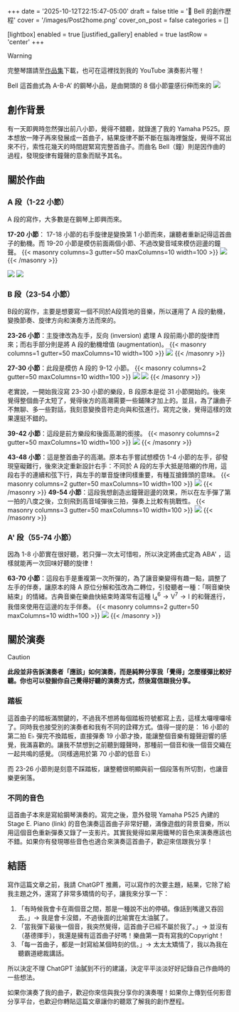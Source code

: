 +++
date = '2025-10-12T22:15:47-05:00'
draft = false
title = '🔔 Bell 的創作歷程'
cover = '/images/Post2home.png'
cover_on_post = false
categories = []

[lightbox]
  enabled = true
[justified_gallery]
  enabled = true
  lastRow = 'center'
+++
> [!WARNING]
> 完整琴譜請至[作品集](/portfolio/)下載，也可在這裡找到我的 YouTube 演奏影片喔！

Bell 這首曲式為 A-B-A’ 的鋼琴小品，是由開頭的 8 個小節靈感衍伸而來的
![](/images/Post/2/1.png)

## 創作背景
有一天即興時忽然彈出前八小節，覺得不錯聽，就錄進了我的 Yamaha P525。原本想放一陣子再來發展成一首曲子，結果旋律不斷不斷在腦海裡盤旋，覺得不寫出來不行，索性花幾天的時間趕緊寫完整首曲子。而曲名 Bell（鐘）則是因作曲的過程，發現旋律有鐘聲的意象而賦予其名。

## 關於作曲
### A 段（1-22 小節）
A 段的寫作，大多數是在鋼琴上即興而來。

**17-20 小節**：
17-18 小節的右手旋律是變換第 1 小節而來，讓聽者重新記得這首曲子的動機。而 19-20 小節是模仿前面兩個小節、不過改變音域來模仿迴盪的鐘聲。
{{< masonry columns=3 gutter=50 maxColumns=10 width=100 >}}
![](/images/Post/2/2.png)
{{< /masonry >}}

![](/images/Post/2/3.png)
![](/images/Post/2/4.png)

### B 段（23-54 小節）
B段的寫作，主要是想要寫一個不同於A段質地的音樂，所以運用了 A 段的動機，變換節奏、旋律方向和演奏方法而來的。

**23-26 小節**：主旋律改為左手，反向 (inversion) 處理 A 段前兩小節的旋律而來；而右手部分則是將 A 段的動機增值 (augmentation)。
{{< masonry columns=1 gutter=50 maxColumns=10 width=100 >}}
![](/images/Post/2/5.png)
{{< /masonry >}}



**27-30 小節**：此段是模仿 A 段的 9-12 小節。
{{< masonry columns=2 gutter=50 maxColumns=10 width=100 >}}
![](/images/Post/2/8.png)
![](/images/Post/2/7.png)
{{< /masonry >}}


老實說，一開始我沒寫 23-30 小節的樂段，B 段原本是從 31 小節開始的。後來覺得整個曲子太短了，覺得後方的高潮需要一些鋪陳才加上的。並且，為了讓曲子不無聊、多一些對話，我刻意變換音符走向與和弦進行。寫完之後，覺得這樣的效果還挺不錯的。

**39-42 小節**：這段是前方樂段和後面高潮的銜接。
{{< masonry columns=2 gutter=50 maxColumns=10 width=100 >}}
![](/images/Post/2/9.png)
{{< /masonry >}}

**43-48 小節**：這是整首曲子的高潮。原本右手嘗試想模仿 1-4 小節的左手，卻發現窒礙難行，後來決定重新設計右手：不同於 A 段的左手大抵是陪襯的作用，這段右手的連續和弦下行，與左手的單音旋律同樣重要，有種互搶鋒頭的意味。
{{< masonry columns=2 gutter=50 maxColumns=10 width=100 >}}
![](/images/Post/2/10.png)
{{< /masonry >}}
**49-54 小節**：這段我想創造出鐘聲迴盪的效果，所以在左手彈了第一拍的八度之後，立刻飛到高音域彈後三拍，彈奏上比較有挑戰性。
{{< masonry columns=3 gutter=50 maxColumns=10 width=100 >}}
![](/images/Post/2/11.png)
{{< /masonry >}}
### A' 段（55-74 小節）
因為 1-8 小節實在很好聽，若只彈一次太可惜啦，所以決定將曲式定為 ABA' ，這樣就能再一次回味好聽的旋律！

**63-70 小節**：這段右手是重複第一次所彈的，為了讓音樂變得有趣一點，調整了左手的伴奏，讓原本的降 A 原位分解和弦改為二轉位，引發聽者一種：「啊音樂快結束」的情緒。古典音樂在樂曲快結束時滿常有這種 $\mathrm{I}^6_4 \rightarrow \mathrm{V}^7 \rightarrow \mathrm{I}$ 的和聲進行，我借來使用在這邊的左手伴奏。
{{< masonry columns=2 gutter=50 maxColumns=10 width=100 >}}
![](/images/Post/2/12.png)
{{< /masonry >}}
## 關於演奏
> [!Caution]
> **此段並非告訴演奏者「應該」如何演奏，而是純粹分享我「覺得」怎麼樣彈比較好聽。你也可以發掘你自己覺得好聽的演奏方式，然後寫信跟我分享。**

### 踏板
這首曲子的踏板滿關鍵的，不過我不想將每個踏板符號都寫上去，這樣太囉哩囉嗦了。同時我也接受別的演奏者和我有不同的詮釋方式。值得一提的是： 16 小節的第二拍 E♭ 彈完不換踏板，直接彈奏 19 小節才換，能讓整個音樂有鐘聲迴響的感覺，我滿喜歡的。讓我不禁想到之前聽到鐘聲時，那種前一個音和後一個音交織在一起共鳴的感覺。（同樣適用於第 70 小節的低音 E♭）

而 23-26 小節則是刻意不踩踏板，讓整體很明顯與前一個段落有所切割，也讓音樂更俐落。

### 不同的音色
這首曲子本來是寫給鋼琴演奏的。寫完之後，意外發現 Yamaha P525 內建的 Stage E. Piano (link) 的音色演奏這首曲子非常好聽，滿像遊戲的背景音樂，所以用這個音色重新彈奏又錄了一支影片。其實我覺得如果用鐵琴的音色來演奏應該也不錯。如果你有發現哪些音色也適合來演奏這首曲子，歡迎來信跟我分享！

## 結語
寫作這篇文章之前，我請 ChatGPT 推薦，可以寫作的次要主題，結果，它除了給我主題之外，還寫了非常多矯情的句子，讓我來分享一下：
1. 「有時候我會卡在兩個音之間，那是一種說不出的停頓。像話到嘴邊又吞回去。」$\rightarrow$ 我是會卡沒錯，不過後面的比喻實在太油膩了。
2. 「當我彈下最後一個音，我突然覺得，這首曲子已經不屬於我了。」$\rightarrow$ 並沒有（基德揮手），我還是擁有這首曲子好嗎！樂曲第一頁有寫我的Copyright！
3. 「每一首曲子，都是一封寫給某個時刻的信。」$\rightarrow$ 太太太矯情了，我以為我在聽霸道總裁講話。

所以決定不理 ChatGPT 油膩到不行的建議，決定平平淡淡好好記錄自己作曲時的一些想法。

如果你演奏了我的曲子，歡迎你來信與我分享你的演奏喔！如果你上傳到任何影音分享平台，也歡迎你轉貼這篇文章讓你的聽眾了解我的創作歷程。


